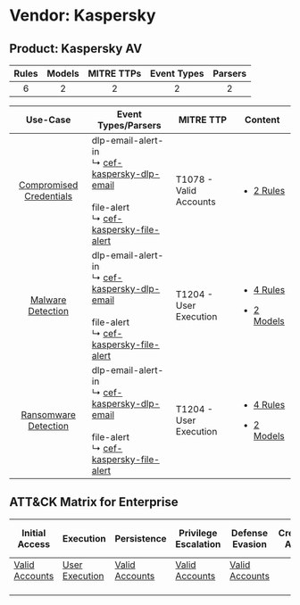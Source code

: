 Vendor: Kaspersky
=================
Product: Kaspersky AV
---------------------
| Rules | Models | MITRE TTPs | Event Types | Parsers |
|:-----:|:------:|:----------:|:-----------:|:-------:|
|   6   |   2    |     2      |      2      |    2    |

|                                  Use-Case                                  | Event Types/Parsers                                                                                                                                                                                              | MITRE TTP                  | Content                                                                                                                |
|:--------------------------------------------------------------------------:| ---------------------------------------------------------------------------------------------------------------------------------------------------------------------------------------------------------------- | -------------------------- | ---------------------------------------------------------------------------------------------------------------------- |
| [Compromised Credentials](../../../UseCases/uc_compromised_credentials.md) |  dlp-email-alert-in<br> ↳ [cef-kaspersky-dlp-email](Parsers/parserContent_cef-kaspersky-dlp-email.md)<br><br> file-alert<br> ↳ [cef-kaspersky-file-alert](Parsers/parserContent_cef-kaspersky-file-alert.md)<br> | T1078 - Valid Accounts<br> | [<ul><li>2 Rules</li></ul>](Rules_Models/r_m_kaspersky_kaspersky_av_Compromised_Credentials.md)                        |
|       [Malware Detection](../../../UseCases/uc_malware_detection.md)       |  dlp-email-alert-in<br> ↳ [cef-kaspersky-dlp-email](Parsers/parserContent_cef-kaspersky-dlp-email.md)<br><br> file-alert<br> ↳ [cef-kaspersky-file-alert](Parsers/parserContent_cef-kaspersky-file-alert.md)<br> | T1204 - User Execution<br> | [<ul><li>4 Rules</li></ul><ul><li>2 Models</li></ul>](Rules_Models/r_m_kaspersky_kaspersky_av_Malware_Detection.md)    |
|    [Ransomware Detection](../../../UseCases/uc_ransomware_detection.md)    |  dlp-email-alert-in<br> ↳ [cef-kaspersky-dlp-email](Parsers/parserContent_cef-kaspersky-dlp-email.md)<br><br> file-alert<br> ↳ [cef-kaspersky-file-alert](Parsers/parserContent_cef-kaspersky-file-alert.md)<br> | T1204 - User Execution<br> | [<ul><li>4 Rules</li></ul><ul><li>2 Models</li></ul>](Rules_Models/r_m_kaspersky_kaspersky_av_Ransomware_Detection.md) |

ATT&CK Matrix for Enterprise
----------------------------
| Initial Access                                                      | Execution                                                           | Persistence                                                         | Privilege Escalation                                                | Defense Evasion                                                     | Credential Access | Discovery | Lateral Movement | Collection | Command and Control | Exfiltration | Impact |
| ------------------------------------------------------------------- | ------------------------------------------------------------------- | ------------------------------------------------------------------- | ------------------------------------------------------------------- | ------------------------------------------------------------------- | ----------------- | --------- | ---------------- | ---------- | ------------------- | ------------ | ------ |
| [Valid Accounts](https://attack.mitre.org/techniques/T1078)<br><br> | [User Execution](https://attack.mitre.org/techniques/T1204)<br><br> | [Valid Accounts](https://attack.mitre.org/techniques/T1078)<br><br> | [Valid Accounts](https://attack.mitre.org/techniques/T1078)<br><br> | [Valid Accounts](https://attack.mitre.org/techniques/T1078)<br><br> |                   |           |                  |            |                     |              |        |